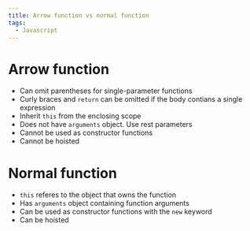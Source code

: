 ```yaml
---
title: Arrow function vs normal function
tags:
  - Javascript
---
```


# Arrow function

- Can omit parentheses for single-parameter functions
- Curly braces and `return` can be omitted if the body contians a single expression
- Inherit `this` from the enclosing scope
- Does not have `arguments` object. Use rest parameters
- Cannot be used as constructor functions
- Cannot be hoisted

# Normal function

- `this` referes to the object that owns the function
- Has `arguments` object containing function arguments
- Can be used as constructor functions with the `new` keyword
- Can be hoisted
